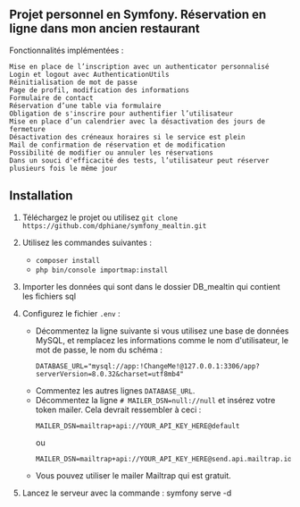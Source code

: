 ## Projet personnel en Symfony. Réservation en ligne dans mon ancien restaurant

Fonctionnalités implémentées :

    Mise en place de l’inscription avec un authenticator personnalisé
    Login et logout avec AuthenticationUtils
    Réinitialisation de mot de passe
    Page de profil, modification des informations
    Formulaire de contact
    Réservation d’une table via formulaire
    Obligation de s'inscrire pour authentifier l’utilisateur
    Mise en place d’un calendrier avec la désactivation des jours de fermeture
    Désactivation des créneaux horaires si le service est plein
    Mail de confirmation de réservation et de modification
    Possibilité de modifier ou annuler les réservations
    Dans un souci d'efficacité des tests, l’utilisateur peut réserver plusieurs fois le même jour

## Installation

1. Téléchargez le projet ou utilisez `git clone https://github.com/dphiane/symfony_mealtin.git`
2. Utilisez les commandes suivantes :
   - `composer install`
   - `php bin/console importmap:install`
3. Importer les données qui sont dans le dossier DB_mealtin qui contient les fichiers sql
4. Configurez le fichier `.env` :
   - Décommentez la ligne suivante si vous utilisez une base de données MySQL, et remplacez les informations comme le nom d'utilisateur, le mot de passe, le nom du schéma :
     ```
     DATABASE_URL="mysql://app:!ChangeMe!@127.0.0.1:3306/app?serverVersion=8.0.32&charset=utf8mb4"
     ```
   - Commentez les autres lignes `DATABASE_URL`.
   - Décommentez la ligne `# MAILER_DSN=null://null` et insérez votre token mailer. Cela devrait ressembler à ceci :
     ```
     MAILER_DSN=mailtrap+api://YOUR_API_KEY_HERE@default
     ```
     ou
     ```
     MAILER_DSN=mailtrap+api://YOUR_API_KEY_HERE@send.api.mailtrap.io
     ```
   - Vous pouvez utiliser le mailer Mailtrap qui est gratuit.
     
5. Lancez le serveur avec la commande : symfony serve -d
